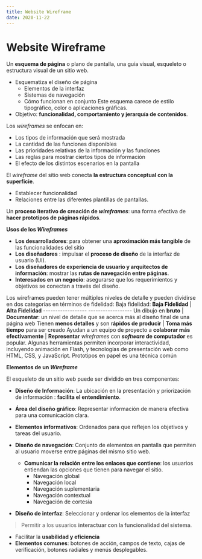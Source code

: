 ```yaml
---
title: Website Wireframe 
date: 2020-11-22
--- 
```


# Website Wireframe

Un **esquema de página** o plano de pantalla, una guía visual,  esqueleto o estructura visual de un sitio web.      
  * Esquematiza el diseño de página 
    * Elementos de la interfaz 
    * Sistemas de navegación
    * Cómo funcionan en conjunto
Este esquema carece de estilo tipográfico, color o aplicaciones gráficas.
* Objetivo: **funcionalidad, comportamiento y jerarquía de contenidos**. 

Los *wireframes* se enfocan en:
  * Los tipos de información que será mostrada
  * La cantidad de las funciones disponibles
  * Las prioridades relativas de la información y las funciones
  * Las reglas para mostrar ciertos tipos de información
  * El efecto de los distintos escenarios en la pantalla

El *wireframe* del sitio web conecta **la estructura conceptual con la superficie**. 
  * Establecer funcionalidad
  * Relaciones entre las diferentes plantillas de pantallas. 

Un **proceso iterativo de creación de *wireframes***:  una forma efectiva de **hacer prototipos de páginas rápidos**. 

**Usos de los *Wireframes***
* **Los desarrolladores**: para obtener una **aproximación más tangible** de las funcionalidades del sitio
* **Los diseñadores** : impulsar el **proceso de diseño** de la interfaz de usuario (UI). 
* **Los diseñadores de experiencia de usuario y arquitectos de información**: mostrar las **rutas de navegación entre páginas**. 
* **Interesados en un negocio**: asegurarse que los requerimientos y objetivos se conectan a través del diseño.  

Los wireframes pueden tener múltiples niveles de detalle y pueden dividirse en dos categorías en términos de fidelidad: 
Baja fidelidad: 
              **Baja Fidelidad** | **Alta Fidelidad**
              ------------------   ------------------
              Un dibujo en **bruto** | **Documentar**: un nivel de detalle que se acerca más al diseño final de una página web
              Tienen **menos detalles** y son r**ápidos de producir** | **Toma más tiempo** para ser creado
              Ayudan a un equipo de proyecto a **colaborar más efectivamente** | **Representar** *wireframes* con ***software* de computador**  es popular. Algunas herramientas permiten incorporar interactividad, incluyendo animación en Flash, y tecnologías de presentación web como HTML, CSS, y JavaScript.
              Prototipos en papel es una técnica común 

**Elementos de un *Wireframe***

El esqueleto de un sitio web puede ser dividido en tres componentes:
  * **Diseño de Información**: La ubicación en la presentación y priorización de información : **facilita el entendimiento**. 
  * **Área del diseño gráfico**: Representar información de manera efectiva para una comunicación clara. 
  * **Elementos informativos**: Ordenados para que reflejen los objetivos y tareas del usuario.

* **Diseño de navegación**: Conjunto de elementos en pantalla que permiten al usuario moverse entre páginas del mismo sitio web. 
    * **Comunicar la relación entre los enlaces que contiene**:  los usuarios entiendan las opciones que tienen para navegar el sitio.
        * Navegación global
        * Navegación local
        * Navegación suplementaria
        * Navegación contextual
        * Navegación de cortesía

* **Diseño de interfaz**: Seleccionar y ordenar los elementos de la interfaz 
> Permitir a los usuarios **interactuar con la funcionalidad del sistema**. 
   * Facilitar la **usabilidad y eficiencia**
   * **Elementos comunes**: botones de acción, campos de texto, cajas de verificación, botones radiales y menús desplegables. 
